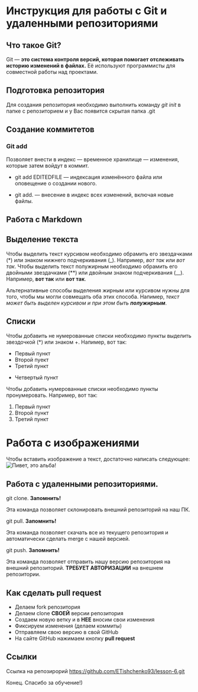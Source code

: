 # Инструкция для работы с Git и удаленными репозиториями

## Что такое Git?
Git — 
**это система контроля версий, которая помогает отслеживать историю изменений в файлах.** 
Её используют программисты для совместной работы над проектами.
## Подготовка репозитория
Для создания репозитория необходимо выполнить команду *git init* в папке с репозиторием и у Вас появится скрытая папка .git

## Создание коммитетов

### Git add
Позволяет внести в индекс — временное хранилище — изменения, которые затем войдут в коммит.
* git add EDITEDFILE — индексация изменённого файла или оповещение о создании нового.

* git add. — внесение в индекс всех изменений, включая новые файлы.

## Работа с Markdown

## Выделение текста

Чтобы выделить текст курсивом необходимо обрамить его звездачками (*) или знаком нижнего подчеркивания (_). Например, *вот так* или _вот так_.
Чтобы выделить текст полужирным необходимо обрамить его двойными звездачками (**) или двойным знаком подчеркивания (__). Например, **вот так** или __вот так__.

Альтернативные способы выделения жирным или курсивом нужны для того, чтобы мы могли совмещать оба этих способа. Напимер, _текст может быть выделен курсивом и при этом быть **полужирным**_.

## Списки

Чтобы добавить не нумерованные списки необходимо пункты выделить звездочкой (*) или знаком +.
Напимер, вот так:
* Первый пункт
* Второй пуект
* Третий пункт
+ Четвертый пункт

Чтобы добавить нумерованные списки необходимо пункты пронумеровать. Например, вот так:
1. Первый пункт
2. Второй пункт
3. Третий пункт


# Работа с изображениями

Чтобы вставить изображение а текст, достаточно написать следующее:
![Пивет, это альба!](P2261986ss.jpg)

## Работа с удаленными репозиториями.

git clone. **Запомнить!**

Эта команда позволяет склонировать внешний репозиторий на наш ПК. 

git pull. **Запомнить!**

Эта команда позволяет скачать все из текущего репозитория и автоматически
сделать merge с нашей версией.

git push. **Запомнить!**

Эта команда позволяет отправить нашу версию репозитория на внешний
репозиторий. **ТРЕБУЕТ АВТОРИЗАЦИИ** на внешнем репозитории.

## Как сделать pull request

* Делаем fork репозитория
* Делаем clone **СВОЕЙ** версии репозитория
* Создаем новую ветку и в **НЕЕ** вносим свои изменения
* Фиксируем изменения (делаем коммиты)
* Отправляем свою версию в свой GitHub
* На сайте GitHub нажимаем кнопку **pull request** 

## Ссылки

Ссылка на репозирорий
https://github.com/ETishchenko93/lesson-6.git

Конец. Спасибо за обучение!)

